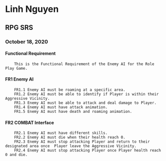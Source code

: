 # Linh Nguyen

## RPG SRS

### October 18, 2020

#### Functional Requirement
		
		This is the Functional Requirement of the Enemy AI for the Role Play Game.
		
#### FR1 Enemy AI 
		
		FR1.1 Enemy AI must be roaming at a specific area.
		FR1.2 Enemy AI must be able to identify if Player is within their Aggressive Vicinity.
		FR1.3 Enemy AI must be able to attack and deal damage to Player.
		FR1.4 Enemy AI must have attack animation.
		FR1.5 Enemy AI must have death and roaming animation.

#### FR2 COMBAT Interface
		
		FR2.1 Enemy AI must have different skills.
		FR2.2 Enemy AI must die when their health reach 0.
		FR2.3 Enemy AI must stop attacking Player and return to their designated area once 	Player leave the Aggressive Vicinity.
		FR2.4 Enemy AI must stop attacking Player once Player health reach 0 and die.